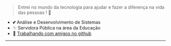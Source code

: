 
> Entrei no mundo da tecnologia para ajudar e fazer a diferença na vida das pessoas ! 💜</p>
- 💕 Análise e Desenvolvimento de Sistemas <br/>
- ✨ Servidora Pública na área da Educação 
- 🌱 <a target="_blank" href="[https://www.youtube.com/watch?v=OcDCOY1sBdU&list=PLa8Ye6pwKJV9WhFgOepeGmON4h8UozYl0](https://www.youtube.com/watch?v=Xr0tFZ3ZdXw&list=PLa8Ye6pwKJV9bf1IGyi478a4ioaVZlpbw&ab_channel=J%C3%A9ssicaAquiles)https://www.youtube.com/watch?v=Xr0tFZ3ZdXw&list=PLa8Ye6pwKJV9bf1IGyi478a4ioaVZlpbw&ab_channel=J%C3%A9ssicaAquiles">Trabalhando com amigos no github </a></br>
 
------------ 
